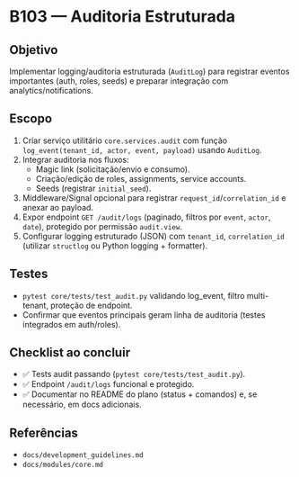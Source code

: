 # B103 — Auditoria Estruturada

## Objetivo
Implementar logging/auditoria estruturada (`AuditLog`) para registrar eventos importantes (auth, roles, seeds) e preparar integração com analytics/notifications.

## Escopo
1. Criar serviço utilitário `core.services.audit` com função `log_event(tenant_id, actor, event, payload)` usando `AuditLog`.
2. Integrar auditoria nos fluxos:
   - Magic link (solicitação/envio e consumo).
   - Criação/edição de roles, assignments, service accounts.
   - Seeds (registrar `initial_seed`).
3. Middleware/Signal opcional para registrar `request_id`/`correlation_id` e anexar ao payload.
4. Expor endpoint `GET /audit/logs` (paginado, filtros por `event`, `actor`, `date`), protegido por permissão `audit.view`.
5. Configurar logging estruturado (JSON) com `tenant_id`, `correlation_id` (utilizar `structlog` ou Python logging + formatter).

## Testes
- `pytest core/tests/test_audit.py` validando log_event, filtro multi-tenant, proteção de endpoint.
- Confirmar que eventos principais geram linha de auditoria (testes integrados em auth/roles).

## Checklist ao concluir
- ✅ Tests audit passando (`pytest core/tests/test_audit.py`).
- ✅ Endpoint `/audit/logs` funcional e protegido.
- ✅ Documentar no README do plano (status + comandos) e, se necessário, em docs adicionais.

## Referências
- `docs/development_guidelines.md`
- `docs/modules/core.md`
